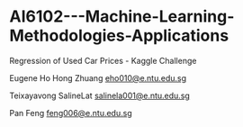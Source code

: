 # AI6102---Machine-Learning-Methodologies-Applications

Regression of Used Car Prices - Kaggle Challenge

Eugene Ho Hong Zhuang
eho010@e.ntu.edu.sg

Teixayavong SalineLat
salinela001@e.ntu.edu.sg

Pan Feng
feng006@e.ntu.edu.sg
